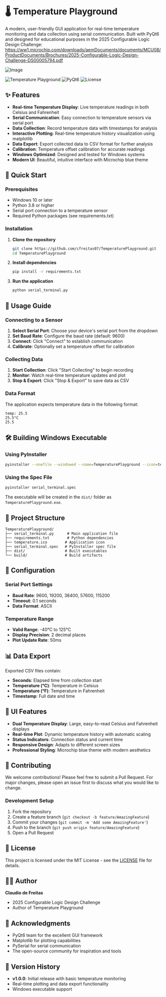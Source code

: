 # 🌡️ Temperature Playground

A modern, user-friendly GUI application for real-time temperature monitoring and data collection using serial communication. Built with PyQt6 and designed for educational purposes in the 2025 Configurable Logic Design Challenge: https://ww1.microchip.com/downloads/aemDocuments/documents/MCU08/ProductDocuments/Brochures/2025-Configurable-Logic-Design-Challenge-DS00005794.pdf

![Image](https://github.com/user-attachments/assets/d6306262-3ff0-40dd-bacc-722578b2476d)

![Temperature Playground](https://img.shields.io/badge/Python-3.8+-blue.svg)
![PyQt6](https://img.shields.io/badge/PyQt6-6.6.1-green.svg)
![License](https://img.shields.io/badge/License-MIT-yellow.svg)

## ✨ Features

- **Real-time Temperature Display**: Live temperature readings in both Celsius and Fahrenheit
- **Serial Communication**: Easy connection to temperature sensors via serial port
- **Data Collection**: Record temperature data with timestamps for analysis
- **Interactive Plotting**: Real-time temperature history visualization using matplotlib
- **Data Export**: Export collected data to CSV format for further analysis
- **Calibration**: Temperature offset calibration for accurate readings
- **Windows Optimized**: Designed and tested for Windows systems
- **Modern UI**: Beautiful, intuitive interface with Microchip blue theme

## 🚀 Quick Start

### Prerequisites

- Windows 10 or later
- Python 3.8 or higher
- Serial port connection to a temperature sensor
- Required Python packages (see requirements.txt)

### Installation

1. **Clone the repository**
   ```bash
   git clone https://github.com/cfreitas07/TemperaturePlayground.git
   cd TemperaturePlayground
   ```

2. **Install dependencies**
   ```bash
   pip install -r requirements.txt
   ```

3. **Run the application**
   ```bash
   python serial_terminal.py
   ```

## 📖 Usage Guide

### Connecting to a Sensor

1. **Select Serial Port**: Choose your device's serial port from the dropdown
2. **Set Baud Rate**: Configure the baud rate (default: 9600)
3. **Connect**: Click "Connect" to establish communication
4. **Calibrate**: Optionally set a temperature offset for calibration

### Collecting Data

1. **Start Collection**: Click "Start Collecting" to begin recording
2. **Monitor**: Watch real-time temperature updates and plot
3. **Stop & Export**: Click "Stop & Export" to save data as CSV

### Data Format

The application expects temperature data in the following format:
```
temp: 25.5
25.5°C
25.5
```

## 🛠️ Building Windows Executable

### Using PyInstaller
```bash
pyinstaller --onefile --windowed --name=TemperaturePlayground --icon=temperature.ico serial_terminal.py
```

### Using the Spec File
```bash
pyinstaller serial_terminal.spec
```

The executable will be created in the `dist/` folder as `TemperaturePlayground.exe`.

## 📁 Project Structure

```
TemperaturePlayground/
├── serial_terminal.py      # Main application file
├── requirements.txt        # Python dependencies
├── temperature.ico        # Application icon
├── serial_terminal.spec   # PyInstaller spec file
├── dist/                  # Built executables
└── build/                 # Build artifacts
```

## 🔧 Configuration

### Serial Port Settings
- **Baud Rate**: 9600, 19200, 38400, 57600, 115200
- **Timeout**: 0.1 seconds
- **Data Format**: ASCII

### Temperature Range
- **Valid Range**: -40°C to 125°C
- **Display Precision**: 2 decimal places
- **Plot Update Rate**: 50ms

## 📊 Data Export

Exported CSV files contain:
- **Seconds**: Elapsed time from collection start
- **Temperature (°C)**: Temperature in Celsius
- **Temperature (°F)**: Temperature in Fahrenheit
- **Timestamp**: Full date and time

## 🎨 UI Features

- **Dual Temperature Display**: Large, easy-to-read Celsius and Fahrenheit displays
- **Real-time Plot**: Dynamic temperature history with automatic scaling
- **Status Indicators**: Connection status and current time
- **Responsive Design**: Adapts to different screen sizes
- **Professional Styling**: Microchip blue theme with modern aesthetics

## 🤝 Contributing

We welcome contributions! Please feel free to submit a Pull Request. For major changes, please open an issue first to discuss what you would like to change.

### Development Setup

1. Fork the repository
2. Create a feature branch (`git checkout -b feature/AmazingFeature`)
3. Commit your changes (`git commit -m 'Add some AmazingFeature'`)
4. Push to the branch (`git push origin feature/AmazingFeature`)
5. Open a Pull Request

## 📝 License

This project is licensed under the MIT License - see the [LICENSE](LICENSE) file for details.

## 👨‍💻 Author

**Claudio de Freitas**
- 2025 Configurable Logic Design Challenge
- Author of Temperature Playground

## 🙏 Acknowledgments

- PyQt6 team for the excellent GUI framework
- Matplotlib for plotting capabilities
- PySerial for serial communication
- The open-source community for inspiration and tools

## 🔄 Version History

- **v1.0.0**: Initial release with basic temperature monitoring
- Real-time plotting and data export functionality
- Windows executable support

